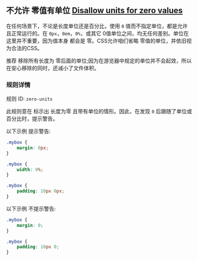 ## 不允许 零值有单位 [Disallow units for zero values](https://github.com/CSSLint/csslint/wiki/Disallow-units-for-zero-values)

在任何场景下，不论是长度单位还是百分比，使用 `0` 值而不指定单位，都是允许且正常运行的。在 `0px`，`0em`，`0%`，或其它 0值单位之间，均无任何差别。单位在这里并不重要，因为值本身 都会是 零。CSS允许咱们省略 零值的单位，并依旧视为合法的CSS。

推荐 移除所有长度为 零后面的单位;因为在游览器中规定的单位并不会起效，所以在安心移除的同时，还减小了文件体积。

### 规则详情

规则 ID: `zero-units`

此规则意在 标示出 长度为零 且带有单位的情形。因此，在发现 `0` 后跟随了单位或百分比时，提示警告。

以下示例 提示警告:

```css
.mybox {
    margin: 0px;
}

.mybox {
    width: 0%;
}

.mybox {
    padding: 10px 0px;
}
```

以下示例 不提示警告:

```css
.mybox {
    margin: 0;
}

.mybox {
    padding: 10px 0;
}
```

